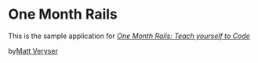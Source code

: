 # One Month Rails

This is the sample application for
[*One Month Rails: Teach yourself to Code*](http://onemonthrails.com)

by[Matt Veryser](http://veryser.me)
